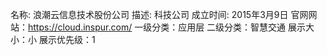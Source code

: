 名称: 浪潮云信息技术股份公司
描述: 科技公司
成立时间: 2015年3月9日
官网网站：https://cloud.inspur.com/
一级分类：应用层
二级分类：智慧交通
展示大小：小
展示优先级：1